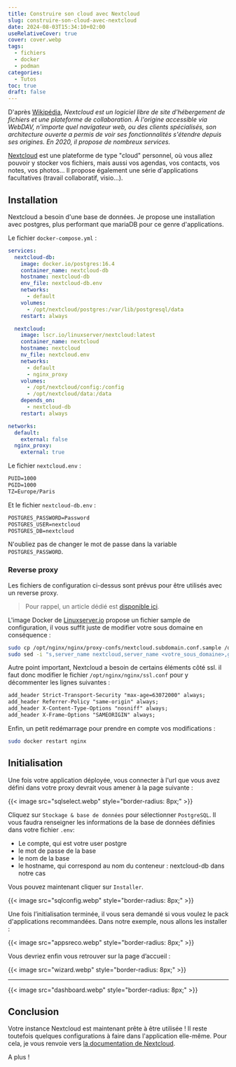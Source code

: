 ```yaml
---
title: Construire son cloud avec Nextcloud
slug: construire-son-cloud-avec-nextcloud
date: 2024-08-03T15:34:10+02:00
useRelativeCover: true
cover: cover.webp
tags:
  - fichiers
  - docker
  - podman
categories:
  - Tutos
toc: true
draft: false
---
```


D'après [Wikipédia](https://fr.wikipedia.org/wiki/Nextcloud), *Nextcloud est un logiciel libre de site d'hébergement de fichiers et une plateforme de collaboration. À l'origine accessible via WebDAV, n'importe quel navigateur web, ou des clients spécialisés, son architecture ouverte a permis de voir ses fonctionnalités s'étendre depuis ses origines. En 2020, il propose de nombreux services.*

[Nextcloud](https://nextcloud.com/fr/) est une plateforme de type "cloud" personnel, où vous allez pouvoir y stocker vos fichiers, mais aussi vos agendas, vos contacts, vos notes, vos photos... Il propose également une série d'applications facultatives (travail collaboratif, visio...).

## Installation

Nextcloud a besoin d'une base de données. Je propose une installation avec postgres, plus performant que mariaDB pour ce genre d'applications.

Le fichier `docker-compose.yml` :

```yml
services:
  nextcloud-db:
    image: docker.io/postgres:16.4
    container_name: nextcloud-db
    hostname: nextcloud-db
    env_file: nextcloud-db.env
    networks:
      - default
    volumes:
      - /opt/nextcloud/postgres:/var/lib/postgresql/data
    restart: always

  nextcloud:
    image: lscr.io/linuxserver/nextcloud:latest
    container_name: nextcloud
    hostname: nextcloud
    nv_file: nextcloud.env
    networks:
      - default
      - nginx_proxy
    volumes:
      - /opt/nextcloud/config:/config
      - /opt/nextcloud/data:/data
    depends_on:
      - nextcloud-db
    restart: always

networks:
  default:
    external: false
  nginx_proxy:
    external: true
```

Le fichier `nextcloud.env` :

```txt
PUID=1000
PGID=1000
TZ=Europe/Paris
```

Et le fichier `nextcloud-db.env` :

```txt
POSTGRES_PASSWORD=Password
POSTGRES_USER=nextcloud
POSTGRES_DB=nextcloud
```

N'oubliez pas de changer le mot de passe dans la variable `POSTGRES_PASSWORD`.

### Reverse proxy

Les fichiers de configuration ci-dessus sont prévus pour être utilisés avec un reverse proxy.

> Pour rappel, un article dédié est [disponible ici](/posts/reverse-proxy-nginx/).

L'image Docker de [Linuxserver.io](https://docs.linuxserver.io/general/swag/) propose un fichier sample de configuration, il vous suffit juste de modifier votre sous domaine en conséquence :

```bash
sudo cp /opt/nginx/nginx/proxy-confs/nextcloud.subdomain.conf.sample /opt/nginx/nginx/proxy-confs/nextcloud.subdomain.conf
sudo sed -i "s,server_name nextcloud,server_name <votre_sous_domaine>,g" /opt/nginx/nginx/proxy-confs/nextcloud.subdomain.conf
```

Autre point important, Nextcloud a besoin de certains éléments côté ssl. il faut donc modifier le fichier `/opt/nginx/nginx/ssl.conf` pour y décommenter les lignes suivantes :

```txt
add_header Strict-Transport-Security "max-age=63072000" always;
add_header Referrer-Policy "same-origin" always;
add_header X-Content-Type-Options "nosniff" always;
add_header X-Frame-Options "SAMEORIGIN" always;
```

Enfin, un petit redémarrage pour prendre en compte vos modifications :  

```bash
sudo docker restart nginx
```

## Initialisation

Une fois votre application déployée, vous connecter à l'url que vous avez défini dans votre proxy devrait vous amener à la page suivante :

{{< image src="sqlselect.webp" style="border-radius: 8px;" >}}

Cliquez sur `Stockage & base de données` pour sélectionner `PostgreSQL`. Il vous faudra renseigner les informations de la base de données définies dans votre fichier `.env`:
- Le compte, qui est votre user postgre
- le mot de passe de la base
- le nom de la base
- le hostname, qui correspond au nom du conteneur : nextcloud-db dans notre cas

Vous pouvez maintenant cliquer sur `Installer`.

{{< image src="sqlconfig.webp" style="border-radius: 8px;" >}}

Une fois l’initialisation terminée, il vous sera demandé si vous voulez le pack d'applications recommandées. Dans notre exemple, nous allons les installer :

{{< image src="appsreco.webp" style="border-radius: 8px;" >}}

Vous devriez enfin vous retrouver sur la page d’accueil :

{{< image src="wizard.webp" style="border-radius: 8px;" >}}
***
{{< image src="dashboard.webp" style="border-radius: 8px;" >}}

## Conclusion

Votre instance Nextcloud est maintenant prête à être utilisée ! Il reste toutefois quelques configurations à faire dans l'application elle-même. Pour cela, je vous renvoie vers [la documentation de Nextcloud](https://docs.nextcloud.com/server/stable/admin_manual/contents.html).

A plus !
